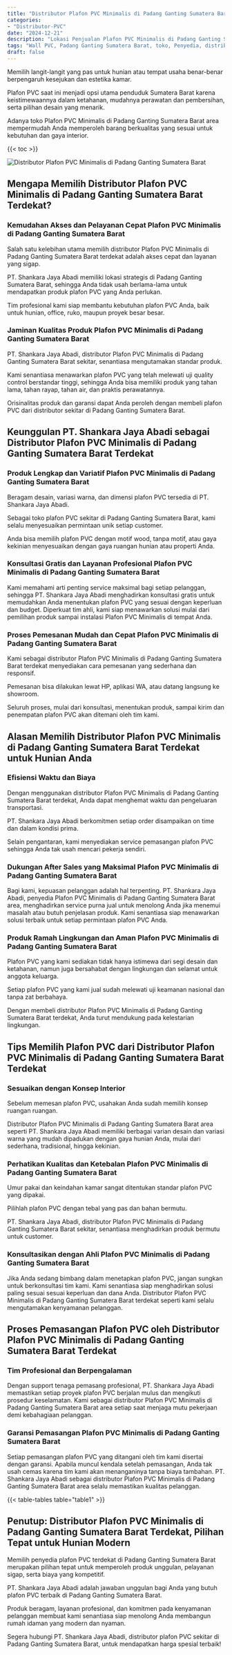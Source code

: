 ```yaml
---
title: "Distributor Plafon PVC Minimalis di Padang Ganting Sumatera Barat"
categories: 
- "Distributor-PVC"
date: "2024-12-21"
description: "Lokasi Penjualan Plafon PVC Minimalis di Padang Ganting Sumatera Barat untuk rumah, perkantoran, serta ritel. Panel terbaik, variasi motif, warna modern, beserta servis pemasangan dikerjakan oleh tenaga ahli profesional serta kepastian resmi!|Layanan penyediaan Plafon PVC Minimalis di Padang Ganting Sumatera Barat bagi kebutuhan hunian, kantor, maupun gerai, beserta material berkualitas dan instalasi oleh teknisi berpengalaman serta garansi resmi.|Pilihan Plafon PVC Minimalis di Padang Ganting Sumatera Barat yang terpercaya untuk rumah, office, serta toko, bersama panel terbaik dan penempatan ditangani oleh tenaga ahli profesional serta garansi resmi.|Penyediaan Plafon PVC Minimalis di Padang Ganting Sumatera Barat untuk hunian, kantor, dan ritel, dengan panel terbaik dan penempatan ditangani oleh tenaga ahli berpengalaman, lengkap dengan jaminan resmi.}"
tags: "Wall PVC, Padang Ganting Sumatera Barat, toko, Penyedia, distributor"
draft: false
---
```


Memilih langit-langit yang pas untuk hunian atau tempat usaha benar-benar berpengaruh kesejukan dan estetika kamar.

Plafon PVC saat ini menjadi opsi utama penduduk Sumatera Barat karena keistimewaannya dalam ketahanan, mudahnya perawatan dan pembersihan, serta pilihan desain yang menarik.

Adanya toko Plafon PVC Minimalis di Padang Ganting Sumatera Barat area mempermudah Anda memperoleh barang berkualitas yang sesuai untuk kebutuhan dan gaya interior.

{{< toc >}}

![Distributor Plafon PVC Minimalis di Padang Ganting Sumatera Barat](/images/Distributor-PVC/Distributor-Plafon-PVC-Minimalis-di-Padang-Ganting-Sumatera-Barat.png)


## Mengapa Memilih Distributor Plafon PVC Minimalis di Padang Ganting Sumatera Barat Terdekat?

### Kemudahan Akses dan Pelayanan Cepat Plafon PVC Minimalis di Padang Ganting Sumatera Barat

Salah satu kelebihan utama memilih distributor Plafon PVC Minimalis di Padang Ganting Sumatera Barat terdekat adalah akses cepat dan layanan yang sigap.

PT. Shankara Jaya Abadi memiliki lokasi strategis di Padang Ganting Sumatera Barat, sehingga Anda tidak usah berlama-lama untuk mendapatkan produk plafon PVC yang Anda perlukan.

Tim profesional kami siap membantu kebutuhan plafon PVC Anda, baik untuk hunian, office, ruko, maupun proyek besar besar.

### Jaminan Kualitas Produk Plafon PVC Minimalis di Padang Ganting Sumatera Barat

PT. Shankara Jaya Abadi, distributor Plafon PVC Minimalis di Padang Ganting Sumatera Barat sekitar, senantiasa mengutamakan standar produk.

Kami senantiasa menawarkan plafon PVC yang telah melewati uji quality control berstandar tinggi, sehingga Anda bisa memiliki produk yang tahan lama, tahan rayap, tahan air, dan praktis perawatannya.

Orisinalitas produk dan garansi dapat Anda peroleh dengan membeli plafon PVC dari distributor sekitar di Padang Ganting Sumatera Barat.

## Keunggulan PT. Shankara Jaya Abadi sebagai Distributor Plafon PVC Minimalis di Padang Ganting Sumatera Barat Terdekat

### Produk Lengkap dan Variatif Plafon PVC Minimalis di Padang Ganting Sumatera Barat

Beragam desain, variasi warna, dan dimensi plafon PVC tersedia di PT. Shankara Jaya Abadi.

Sebagai toko plafon PVC sekitar di Padang Ganting Sumatera Barat, kami selalu menyesuaikan permintaan unik setiap customer.

Anda bisa memilih plafon PVC dengan motif wood, tanpa motif, atau gaya kekinian menyesuaikan dengan gaya ruangan hunian atau properti Anda.

### Konsultasi Gratis dan Layanan Profesional Plafon PVC Minimalis di Padang Ganting Sumatera Barat

Kami memahami arti penting service maksimal bagi setiap pelanggan, sehingga PT. Shankara Jaya Abadi menghadirkan konsultasi gratis untuk memudahkan Anda menentukan plafon PVC yang sesuai dengan keperluan dan budget. Diperkuat tim ahli, kami siap menawarkan solusi mulai dari pemilihan produk sampai instalasi Plafon PVC Minimalis di tempat Anda.

### Proses Pemesanan Mudah dan Cepat Plafon PVC Minimalis di Padang Ganting Sumatera Barat

Kami sebagai distributor Plafon PVC Minimalis di Padang Ganting Sumatera Barat terdekat menyediakan cara pemesanan yang sederhana dan responsif.

Pemesanan bisa dilakukan lewat HP, aplikasi WA, atau datang langsung ke showroom.

Seluruh proses, mulai dari konsultasi, menentukan produk, sampai kirim dan penempatan plafon PVC akan ditemani oleh tim kami.

## Alasan Memilih Distributor Plafon PVC Minimalis di Padang Ganting Sumatera Barat Terdekat untuk Hunian Anda

### Efisiensi Waktu dan Biaya

Dengan menggunakan distributor Plafon PVC Minimalis di Padang Ganting Sumatera Barat terdekat, Anda dapat menghemat waktu dan pengeluaran transportasi.

PT. Shankara Jaya Abadi berkomitmen setiap order disampaikan on time dan dalam kondisi prima.

Selain pengantaran, kami menyediakan service pemasangan plafon PVC sehingga Anda tak usah mencari pekerja sendiri.

### Dukungan After Sales yang Maksimal Plafon PVC Minimalis di Padang Ganting Sumatera Barat

Bagi kami, kepuasan pelanggan adalah hal terpenting. PT. Shankara Jaya Abadi, penyedia Plafon PVC Minimalis di Padang Ganting Sumatera Barat area, menghadirkan service purna jual untuk menolong Anda jika menemui masalah atau butuh penjelasan produk. Kami senantiasa siap menawarkan solusi terbaik untuk setiap permintaan plafon PVC Anda.

### Produk Ramah Lingkungan dan Aman Plafon PVC Minimalis di Padang Ganting Sumatera Barat

Plafon PVC yang kami sediakan tidak hanya istimewa dari segi desain dan ketahanan, namun juga bersahabat dengan lingkungan dan selamat untuk anggota keluarga.

Setiap plafon PVC yang kami jual sudah melewati uji keamanan nasional dan tanpa zat berbahaya.

Dengan membeli distributor Plafon PVC Minimalis di Padang Ganting Sumatera Barat terdekat, Anda turut mendukung pada kelestarian lingkungan.

## Tips Memilih Plafon PVC dari Distributor Plafon PVC Minimalis di Padang Ganting Sumatera Barat Terdekat

### Sesuaikan dengan Konsep Interior

Sebelum memesan plafon PVC, usahakan Anda sudah memilih konsep ruangan ruangan.

Distributor Plafon PVC Minimalis di Padang Ganting Sumatera Barat area seperti PT. Shankara Jaya Abadi memiliki berbagai varian desain dan variasi warna yang mudah dipadukan dengan gaya hunian Anda, mulai dari sederhana, tradisional, hingga kekinian.

### Perhatikan Kualitas dan Ketebalan Plafon PVC Minimalis di Padang Ganting Sumatera Barat

Umur pakai dan keindahan kamar sangat ditentukan standar plafon PVC yang dipakai.

Pilihlah plafon PVC dengan tebal yang pas dan bahan bermutu.

PT. Shankara Jaya Abadi, distributor Plafon PVC Minimalis di Padang Ganting Sumatera Barat sekitar, senantiasa menghadirkan produk bermutu untuk customer.

### Konsultasikan dengan Ahli Plafon PVC Minimalis di Padang Ganting Sumatera Barat

Jika Anda sedang bimbang dalam menetapkan plafon PVC, jangan sungkan untuk berkonsultasi tim kami. Kami senantiasa siap menghadirkan solusi paling sesuai sesuai keperluan dan dana Anda. Distributor Plafon PVC Minimalis di Padang Ganting Sumatera Barat terdekat seperti kami selalu mengutamakan kenyamanan pelanggan.

## Proses Pemasangan Plafon PVC oleh Distributor Plafon PVC Minimalis di Padang Ganting Sumatera Barat Terdekat

### Tim Profesional dan Berpengalaman

Dengan support tenaga pemasang profesional, PT. Shankara Jaya Abadi memastikan setiap proyek plafon PVC berjalan mulus dan mengikuti prosedur keselamatan. Kami sebagai distributor Plafon PVC Minimalis di Padang Ganting Sumatera Barat area setiap saat menjaga mutu pekerjaan demi kebahagiaan pelanggan.

### Garansi Pemasangan Plafon PVC Minimalis di Padang Ganting Sumatera Barat

Setiap pemasangan plafon PVC yang ditangani oleh tim kami disertai dengan garansi. Apabila muncul kendala setelah pemasangan, Anda tak usah cemas karena tim kami akan menanganinya tanpa biaya tambahan. PT. Shankara Jaya Abadi sebagai distributor Plafon PVC Minimalis di Padang Ganting Sumatera Barat area selalu memastikan kualitas pelanggan.

{{< table-tables table="table1" >}}

## Penutup: Distributor Plafon PVC Minimalis di Padang Ganting Sumatera Barat Terdekat, Pilihan Tepat untuk Hunian Modern

Memilih penyedia plafon PVC terdekat di Padang Ganting Sumatera Barat merupakan pilihan tepat untuk memperoleh produk unggulan, pelayanan sigap, serta biaya yang kompetitif.

PT. Shankara Jaya Abadi adalah jawaban unggulan bagi Anda yang butuh plafon PVC terbaik di Padang Ganting Sumatera Barat.

Produk beragam, layanan profesional, dan komitmen pada kenyamanan pelanggan membuat kami senantiasa siap menolong Anda membangun rumah idaman yang modern dan nyaman.

Segera hubungi PT. Shankara Jaya Abadi, distributor plafon PVC sekitar di Padang Ganting Sumatera Barat, untuk mendapatkan harga spesial terbaik!